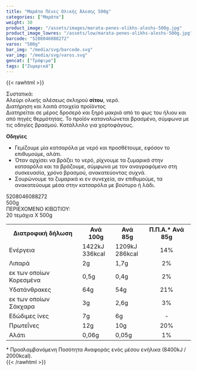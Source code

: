 ```yaml
---
title: "Μαράτα Πένες Ολικής Άλεσης 500g"
categories: ["Μαράτα"]
weight: 30
product_image: "/assets/images/marata-penes-olikhs-aleshs-500g.jpg"
product_image_lowres: "/assets/low/marata-penes-olikhs-aleshs-500g.jpg"
barcode: "5208046088272"
varos: "500g"
bar_img: "/media/svg/barcode.svg"
var_img: "/media/svg/varos.svg"
gencat: ["Τρόφιμα"]
tags: ["Ζυμαρικά"]
---
```

{{< rawhtml >}}

<div class="product"><div id="sistatika">Συστατικά:</div><div class="alltext">Aλεύρι ολικής αλέσεως σκληρού&nbsp;<b>σίτου</b>, νερό.</div><div id="loipa">Διατήρηση και λοιπά στοιχεία προϊόντος</div><div class="alltext">Διατηρείται σε μέρος δροσερό και ξηρό μακριά από το φως του ήλιου και από πηγές θερμότητας. Το προϊόν καταναλώνεται βρασμένο, σύμφωνα με τις οδnγίες βρασμού. Κατάλλnλο για χορτοφάγους.<p></p><div class="pzim"><strong>Οδηγίες</strong><br><ul><li>Γεμίζουμε μία κατσαρόλα με νερό και προσθέτουμε, εφόσον το επιθυμούμε, αλάτι.</li><li>Όταν αρχίσει να βράζει το νερό, ρίχνουμε τα ζυμαρικά στην κατσαρόλα και τα βράζουμε, σύμφωνα με τον αναγραφόμενο στη συσκευασία, χρόνο βρασμού, ανακατεύοντας συχνά.</li><li>Σουρώνουμε τα ζυμαρικά κι εν συνεχεία, αν επιθυμούμε, τα ανακατεύουμε μέσα στην κατσαρόλα με βούτυρο ή λάδι.</li></ul></div></div><div id="barcode"><div id="barimage1"></div><span id="bartext">5208046088272</span></div><div id="varos"><div id="varosimage1"></div><span id="varostext">500g</span></div><div id="kivotio">ΠΕΡΙΕΧΟΜΕΝΟ ΚΙΒΩΤΙΟΥ:<br>20 τεμάχια Χ 500g</div><div class="tabout"><table id="diatable"><tbody><tr><th>Διατροφική δήλωση</th><th>Ανά 100g</th><th>Ανά 85g</th><th>Π.Π.Α.* Ανά 85g</th></tr><tr><td class="texr2">Ενέργεια</td><td class="texr">1422kJ<br>336kcal</td><td class="texr">1209kJ<br>286kcal</td><td class="texr" style="text-align:center">14%</td></tr><tr><td class="texr2">Λιπαρά</td><td class="texr">2g</td><td class="texr">1,7g</td><td class="texr" style="text-align:center">2%</td></tr><tr><td class="gray">εκ των οποίων Κορεσµένα</td><td class="gray2">0,5g</td><td class="gray2">0,4g</td><td class="gray2" style="text-align:center">2%</td></tr><tr><td class="texr2">Yδατάνθρακες</td><td class="texr">64g</td><td class="texr">54g</td><td class="texr" style="text-align:center">21%</td></tr><tr><td class="gray">εκ των οποίων Σάκχαρα</td><td class="gray2">3g</td><td class="gray2">2,6g</td><td class="gray2" style="text-align:center">3%</td></tr><tr><td class="texr2">Eδώδιμες ίνες</td><td class="texr">7g</td><td class="texr">6g</td><td class="texr" style="text-align:center">-</td></tr><tr><td class="texr2">Πρωτεΐνες</td><td class="texr">12g</td><td class="texr">10g</td><td class="texr" style="text-align:center">20%</td></tr><tr><td class="texr2">Αλάτι</td><td class="texr">0,06g</td><td class="texr">0,05g</td><td class="texr" style="text-align:center">1%</td></tr></tbody></table></div><div class="alltext">* Προσλαμβανόμενη Ποσότητα Αναφοράς ενός μέσου ενήλικα (8400kJ / 2000kcal).</div>
<div class="pimg"></div>
</div>
{{< /rawhtml >}}


